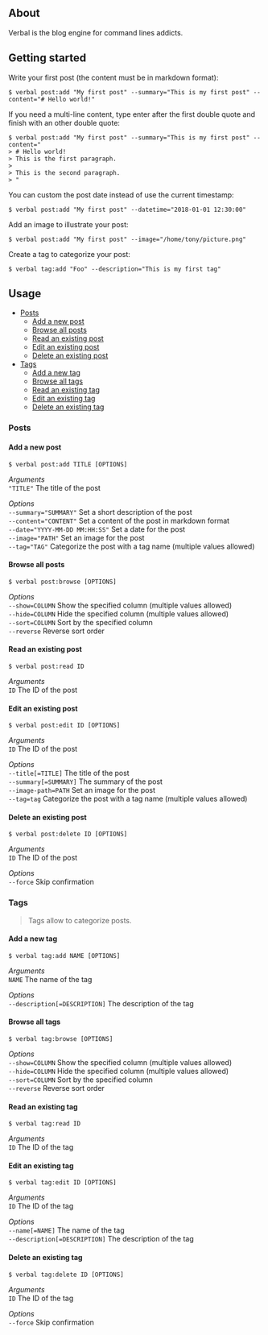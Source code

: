 About
-----

Verbal is the blog engine for command lines addicts.

Getting started
---------------

Write your first post (the content must be in markdown format):

    $ verbal post:add "My first post" --summary="This is my first post" --content="# Hello world!"

If you need a multi-line content, type enter after the first double quote and finish with an other double quote:

    $ verbal post:add "My first post" --summary="This is my first post" --content="
    > # Hello world!
    > This is the first paragraph.
    >
    > This is the second paragraph.
    > "

You can custom the post date instead of use the current timestamp:

    $ verbal post:add "My first post" --datetime="2018-01-01 12:30:00"

Add an image to illustrate your post:

    $ verbal post:add "My first post" --image="/home/tony/picture.png"

Create a tag to categorize your post:

    $ verbal tag:add "Foo" --description="This is my first tag"


Usage
-----

- [Posts](#posts)
    - [Add a new post](#add-a-new-post)
    - [Browse all posts](#browse-all-posts)
    - [Read an existing post](#add-an-existing-post)
    - [Edit an existing post](#edit-an-existing-post)
    - [Delete an existing post](#delete-an-existing-post)
- [Tags](#tags)
    - [Add a new tag](#add-a-new-tag)
    - [Browse all tags](#browse-all-tags)
    - [Read an existing tag](#read-an-exising-tag)
    - [Edit an existing tag](#edit-an-exising-tag)
    - [Delete an existing tag](#delete-an-exising-tag)

### Posts ###

#### Add a new post

    $ verbal post:add TITLE [OPTIONS]

_Arguments_  
`"TITLE"` The title of the post  

_Options_  
`--summary="SUMMARY"` Set a short description of the post  
`--content="CONTENT"` Set a content of the post in markdown format  
`--date="YYYY-MM-DD MM:HH:SS"` Set a date for the post  
`--image="PATH"` Set an image for the post  
`--tag="TAG"` Categorize the post with a tag name (multiple values allowed)  

#### Browse all posts

    $ verbal post:browse [OPTIONS]

_Options_  
`--show=COLUMN` Show the specified column (multiple values allowed)  
`--hide=COLUMN` Hide the specified column (multiple values allowed)  
`--sort=COLUMN` Sort by the specified column  
`--reverse` Reverse sort order  

#### Read an existing post

    $ verbal post:read ID

_Arguments_  
`ID` The ID of the post  

#### Edit an existing post

    $ verbal post:edit ID [OPTIONS]

_Arguments_  
`ID` The ID of the post  

_Options_  
`--title[=TITLE]` The title of the post    
`--summary[=SUMMARY]` The summary of the post  
`--image-path=PATH` Set an image for the post  
`--tag=tag` Categorize the post with a tag name (multiple values allowed)  

#### Delete an existing post

    $ verbal post:delete ID [OPTIONS]

_Arguments_  
`ID` The ID of the post  

_Options_  
`--force` Skip confirmation  

### Tags ###

> Tags allow to categorize posts.

#### Add a new tag

    $ verbal tag:add NAME [OPTIONS]

_Arguments_  
`NAME` The name of the tag  

_Options_  
`--description[=DESCRIPTION]` The description of the tag  

#### Browse all tags

    $ verbal tag:browse [OPTIONS]

_Options_  
`--show=COLUMN` Show the specified column (multiple values allowed)  
`--hide=COLUMN` Hide the specified column (multiple values allowed)  
`--sort=COLUMN` Sort by the specified column  
`--reverse` Reverse sort order  

#### Read an existing tag

    $ verbal tag:read ID

_Arguments_  
`ID` The ID of the tag  

#### Edit an existing tag

    $ verbal tag:edit ID [OPTIONS]

_Arguments_  
`ID` The ID of the tag  

_Options_  
`--name[=NAME]` The name of the tag  
`--description[=DESCRIPTION]` The description of the tag  

#### Delete an existing tag

    $ verbal tag:delete ID [OPTIONS]

_Arguments_  
`ID` The ID of the tag  

_Options_  
`--force` Skip confirmation  
